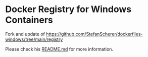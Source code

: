Docker Registry for Windows Containers
======================================

Fork and update of https://github.com/StefanScherer/dockerfiles-windows/tree/main/registry

Please check his [README.md](https://github.com/StefanScherer/dockerfiles-windows/blob/main/registry/README.md)
for more information.
